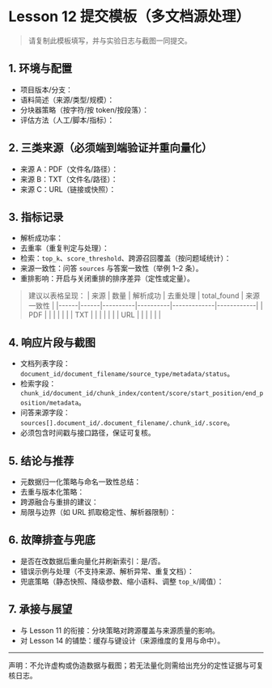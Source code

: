 # Lesson 12 提交模板（多文档源处理）

> 请复制此模板填写，并与实验日志与截图一同提交。

## 1. 环境与配置
- 项目版本/分支：
- 语料简述（来源/类型/规模）：
- 分块器策略（按字符/按 token/按段落）：
- 评估方法（人工/脚本/指标）：

## 2. 三类来源（必须端到端验证并重向量化）
- 来源 A：PDF（文件名/路径）：
- 来源 B：TXT（文件名/路径）：
- 来源 C：URL（链接或快照）：

## 3. 指标记录
- 解析成功率：
- 去重率（重复判定与处理）：
- 检索：`top_k`、`score_threshold`、跨源召回覆盖（按问题域统计）：
- 来源一致性：问答 `sources` 与答案一致性（举例 1–2 条）。
- 重排影响：开启与关闭重排的排序差异（定性或定量）。

> 建议以表格呈现：
| 来源 | 数量 | 解析成功 | 去重处理 | total_found | 来源一致性 |
|------|------|----------|----------|-------------|------------|
| PDF  |      |          |          |             |            |
| TXT  |      |          |          |             |            |
| URL  |      |          |          |             |            |

## 4. 响应片段与截图
- 文档列表字段：`document_id/document_filename/source_type/metadata/status`。
- 检索字段：`chunk_id/document_id/chunk_index/content/score/start_position/end_position/metadata`。
- 问答来源字段：`sources[].document_id/.document_filename/.chunk_id/.score`。
- 必须包含时间戳与接口路径，保证可复核。

## 5. 结论与推荐
- 元数据归一化策略与命名一致性总结：
- 去重与版本化策略：
- 跨源融合与重排的建议：
- 局限与边界（如 URL 抓取稳定性、解析器限制）：

## 6. 故障排查与兜底
- 是否在改数据后重向量化并刷新索引：是/否。
- 错误示例与处理（不支持来源、解析异常、重复文档）：
- 兜底策略（静态快照、降级参数、缩小语料、调整 `top_k`/阈值）：

## 7. 承接与展望
- 与 Lesson 11 的衔接：分块策略对跨源覆盖与来源质量的影响。
- 对 Lesson 14 的铺垫：缓存与键设计（来源维度的复用与命中）。

---
声明：不允许虚构或伪造数据与截图；若无法量化则需给出充分的定性证据与可复核日志。